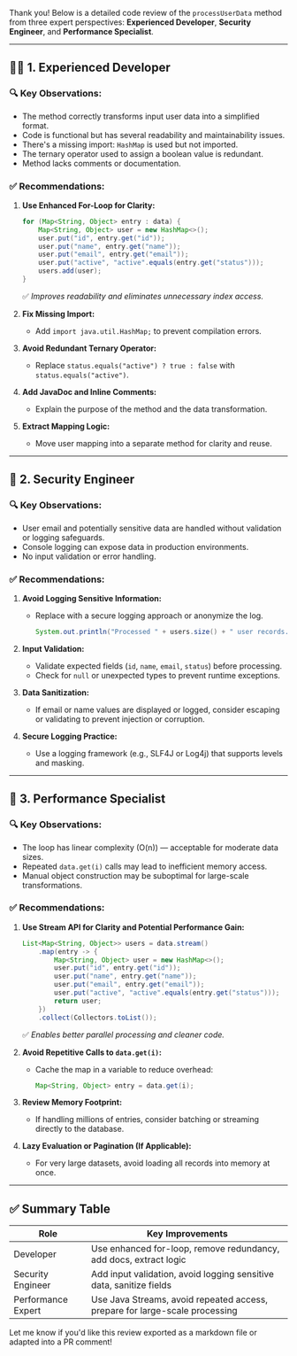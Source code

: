 Thank you! Below is a detailed code review of the `processUserData` method from three expert perspectives: **Experienced Developer**, **Security Engineer**, and **Performance Specialist**.

---

## 👨‍💻 1. Experienced Developer

### 🔍 Key Observations:

* The method correctly transforms input user data into a simplified format.
* Code is functional but has several readability and maintainability issues.
* There's a missing import: `HashMap` is used but not imported.
* The ternary operator used to assign a boolean value is redundant.
* Method lacks comments or documentation.

### ✅ Recommendations:

1. **Use Enhanced For-Loop for Clarity:**

   ```java
   for (Map<String, Object> entry : data) {
       Map<String, Object> user = new HashMap<>();
       user.put("id", entry.get("id"));
       user.put("name", entry.get("name"));
       user.put("email", entry.get("email"));
       user.put("active", "active".equals(entry.get("status")));
       users.add(user);
   }
   ```

   ✅ *Improves readability and eliminates unnecessary index access.*

2. **Fix Missing Import:**

   * Add `import java.util.HashMap;` to prevent compilation errors.

3. **Avoid Redundant Ternary Operator:**

   * Replace `status.equals("active") ? true : false` with `status.equals("active")`.

4. **Add JavaDoc and Inline Comments:**

   * Explain the purpose of the method and the data transformation.

5. **Extract Mapping Logic:**

   * Move user mapping into a separate method for clarity and reuse.

---

## 🔐 2. Security Engineer

### 🔍 Key Observations:

* User email and potentially sensitive data are handled without validation or logging safeguards.
* Console logging can expose data in production environments.
* No input validation or error handling.

### ✅ Recommendations:

1. **Avoid Logging Sensitive Information:**

   * Replace with a secure logging approach or anonymize the log.

     ```java
     System.out.println("Processed " + users.size() + " user records.");
     ```

2. **Input Validation:**

   * Validate expected fields (`id`, `name`, `email`, `status`) before processing.
   * Check for `null` or unexpected types to prevent runtime exceptions.

3. **Data Sanitization:**

   * If email or name values are displayed or logged, consider escaping or validating to prevent injection or corruption.

4. **Secure Logging Practice:**

   * Use a logging framework (e.g., SLF4J or Log4j) that supports levels and masking.

---

## 🚀 3. Performance Specialist

### 🔍 Key Observations:

* The loop has linear complexity (O(n)) — acceptable for moderate data sizes.
* Repeated `data.get(i)` calls may lead to inefficient memory access.
* Manual object construction may be suboptimal for large-scale transformations.

### ✅ Recommendations:

1. **Use Stream API for Clarity and Potential Performance Gain:**

   ```java
   List<Map<String, Object>> users = data.stream()
       .map(entry -> {
           Map<String, Object> user = new HashMap<>();
           user.put("id", entry.get("id"));
           user.put("name", entry.get("name"));
           user.put("email", entry.get("email"));
           user.put("active", "active".equals(entry.get("status")));
           return user;
       })
       .collect(Collectors.toList());
   ```

   ✅ *Enables better parallel processing and cleaner code.*

2. **Avoid Repetitive Calls to `data.get(i)`:**

   * Cache the map in a variable to reduce overhead:

     ```java
     Map<String, Object> entry = data.get(i);
     ```

3. **Review Memory Footprint:**

   * If handling millions of entries, consider batching or streaming directly to the database.

4. **Lazy Evaluation or Pagination (If Applicable):**

   * For very large datasets, avoid loading all records into memory at once.

---

## ✅ Summary Table

| Role               | Key Improvements                                                            |
| ------------------ | --------------------------------------------------------------------------- |
| Developer          | Use enhanced for-loop, remove redundancy, add docs, extract logic           |
| Security Engineer  | Add input validation, avoid logging sensitive data, sanitize fields         |
| Performance Expert | Use Java Streams, avoid repeated access, prepare for large-scale processing |

Let me know if you'd like this review exported as a markdown file or adapted into a PR comment!
